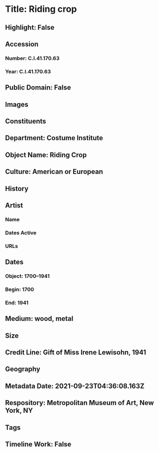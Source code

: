 # Title: Riding crop
## Highlight: False
## Accession
### Number: C.I.41.170.63
### Year: C.I.41.170.63
## Public Domain: False
## Images
## Constituents
## Department: Costume Institute
## Object Name: Riding Crop
## Culture: American or European
## History
## Artist
### Name
### Dates Active
### URLs
## Dates
### Object: 1700–1941
### Begin: 1700
### End: 1941
## Medium: wood, metal
## Size
## Credit Line: Gift of Miss Irene Lewisohn, 1941
## Geography
## Metadata Date: 2021-09-23T04:36:08.163Z
## Respository: Metropolitan Museum of Art, New York, NY
## Tags
## Timeline Work: False